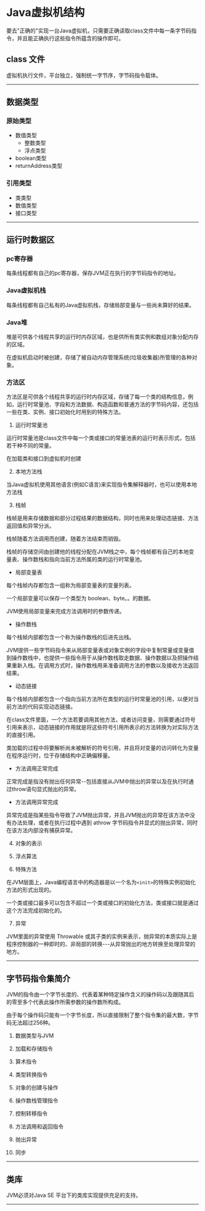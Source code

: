 #   Java虚拟机结构

要去"正确的"实现一台Java虚拟机，只需要正确读取class文件中每一条字节码指令，并且能正确执行这些指令所蕴含的操作即可。

##  class 文件

虚拟机执行文件，平台独立，强制统一字节序，字节码指令载体。

----

##  数据类型

### 原始类型

-   数值类型
    -   整数类型
    -   浮点类型
-   boolean类型
-   returnAddress类型

### 引用类型

-   类类型
-   数值类型
-   接口类型

----

##  运行时数据区

### pc寄存器

每条线程都有自己的pc寄存器，保存JVM正在执行的字节码指令的地址。

### Java虚拟机栈

每条线程都有自己私有的Java虚拟机栈，存储局部变量与一些尚未算好的结果。

### Java堆

堆是可供各个线程共享的运行时内存区域，也是供所有类实例和数组对象分配内存的区域。

在虚拟机启动时被创建，存储了被自动内存管理系统(垃圾收集器)所管理的各种对象。

### 方法区

方法区是可供各个线程共享的运行时内存区域，存储了每一个类的结构信息，例如，运行时常量池、字段和方法数据、构造函数和普通方法的字节码内容，还包括一些在类、实例、接口初始化时用到的特殊方法。

1.  运行时常量池

运行时常量池是class文件中每一个类或接口的常量池表的运行时表示形式，包括若干种不同的常量。

在加载类和接口到虚拟机时创建

2.  本地方法栈

当Java虚拟机使用其他语言(例如C语言)来实现指令集解释器时，也可以使用本地方法栈

3.  栈帧

栈帧是用来存储数据和部分过程结果的数据结构，同时也用来处理动态链接、方法返回值和异常分派。

栈帧随着方法调用而创建，随着方法结束而销毁。

栈帧的存储空间由创建他的线程分配在JVM栈之中，每个栈帧都有自己的本地变量表、操作数栈和指向当前方法所属的类的运行时常量池。

-   局部变量表

每个栈帧内存都包含一组称为局部变量表的变量列表。

一个局部变量可以保存一个类型为 boolean、byte。。的数据。

JVM使用局部变量来完成方法调用时的参数传递。

-   操作数栈

每个栈帧内部都包含一个称为操作数栈的后进先出栈。

JVM提供一些字节码指令来从局部变量表或对象实例的字段中复制常量或变量值到操作数栈中，也提供一些指令用于从操作数栈取走数据、操作数据以及把操作结果重新入栈。在调用方式时，操作数栈用来准备调用方法的参数以及接收方法返回结果。

-   动态链接

每个栈帧内部都包含一个指向当前方法所在类型的运行时常量池的引用，以便对当前方法的代码实现动态链接。

在class文件里面，一个方法若要调用其他方法，或者访问变量，则需要通过符号引用来表示，动态链接的作用就是将这些符号引用所表示的方法转换为对实际方法的直接引用。

类加载的过程中将要解析尚未被解析的符号引用，并且将对变量的访问转化为变量在程序运行时，位于存储结构中正确偏移量。

-   方法调用正常完成

正常完成是指没有抛出任何异常--包括直接从JVM中抛出的异常以及在执行时通过throw语句显式抛出的异常。

-   方法调用异常完成

异常完成是指某些指令导致了JVM抛出异常，并且JVM抛出的异常在该方法中没有办法处理，或者在执行过程中遇到 athrow 字节码指令并显式的抛出异常，同时在该方法内部没有捕获异常。

4.  对象的表示

5.  浮点算法

6.  特殊方法

在JVM层面上，Java编程语言中的构造器是以一个名为`<init>`的特殊实例初始化方法的形式出现的。

一个类或接口最多可以包含不超过一个类或接口的初始化方法，类或接口就是通过这个方法完成初始化的。

7.  异常

JVM里面的异常使用 Throwable 或其子类的实例来表示，抛异常的本质实际上是程序控制器的一种即时的、非局部的转换---从异常抛出的地方转换至处理异常的地方。

----

##  字节码指令集简介

JVM的指令由一个字节长度的、代表着某种特定操作含义的操作码以及跟随其后的零至多个代表此操作所需参数的操作数所构成。

由于每个操作码只能有一个字节长度，所以直接限制了整个指令集的最大数，字节码无法超过256种。

1.  数据类型与JVM

2.  加载和存储指令

3.  算术指令

4.  类型转换指令

5.  对象的创建与操作

6.  操作数栈管理指令

7.  控制转移指令

8.  方法调用和返回指令

9.  抛出异常

10. 同步

----

##  类库

JVM必须对Java SE 平台下的类库实现提供充足的支持。

----